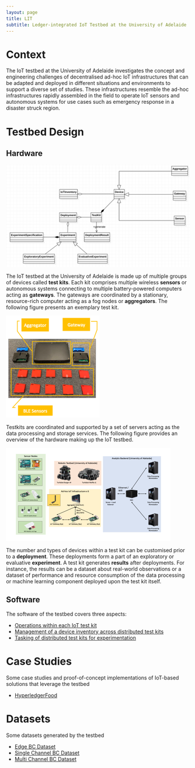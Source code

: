 ```yaml
---
layout: page
title: LIT
subtitle: Ledger-integrated IoT Testbed at the University of Adelaide
---
```


# Context

The IoT testbed at the University of Adelaide investigates the concept and engineering challenges of decentralised ad-hoc IoT infrastructures that can be adapted and deployed in different situations and environments to support a diverse set of studies. These infrastructures resemble the ad-hoc infrastructures rapidly assembled in the field to operate IoT sensors and autonomous systems for use cases such as emergency response in a disaster struck region.

# Testbed Design

## Hardware

![](/assets/img/BC-IoT-Inventory-Class-Diagram.png)

The IoT testbed at the University of Adelaide is made up of multiple groups of devices called **test kits**. Each kit comprises multiple wireless **sensors** or autonomous systems connecting to multiple battery-powered computers acting as **gateways**. The gateways are coordinated by a stationary, resource-rich computer acting as a fog nodes or **aggregators**. The following figure presents an exemplary test kit. 

![](/assets/img/Testkit.png)

Testkits are coordinated and supported by a set of servers acting as the data processing and storage services. The following figure provides an overview of the hardware making up the IoT testbed.

![](/assets/img/Testkit_overall.png)

The number and types of devices within a test kit can be customised prior to a **deployment**. These deployments form a part of an exploratory or evaluative **experiment**. A test kit generates **results** after deployments. For instance, the results can be a dataset about real-world observations or a dataset of performance and resource consumption of the data processing or machine learning component deployed upon the test kit itself. 

## Software

The software of the testbed covers three aspects: 
- [Operations within each IoT test kit](projects/Testkit-software) 
- [Management of a device inventory across distributed test kits](projects/BC-IoT-inventory)
- [Tasking of distributed test kits for experimentation](projects/LIT-blockchain)


# Case Studies

Some case studies and proof-of-concept implementations of IoT-based solutions that leverage the testbed

- [HyperledgerFood](projects/HyperledgerFood)

# Datasets

Some datasets generated by the testbed

- [Edge BC Dataset](datasets/EdgeBC)
- [Single Channel BC Dataset](datasets/SingleChannelBC)
- [Multi Channel BC Dataset](datasets/MultiChannelBC)